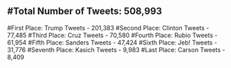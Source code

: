#Total Number of Tweets: 508,993 
---
#First Place: Trump Tweets - 201,383
#Second Place: Clinton Tweets - 77,485
#Third Place: Cruz Tweets - 70,580
#Fourth Place: Rubio Tweets - 61,954
#Fifth Place: Sanders Tweets - 47,424
#Sixth Place: Jeb! Tweets - 31,776
#Seventh Place: Kasich Tweets - 9,983
#Last Place: Carson Tweets - 8,409
